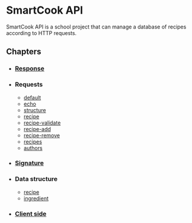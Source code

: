 # SmartCook API

SmartCook API is a school project that can manage a database of recipes according to HTTP requests.

## Chapters

- ### [Response](response.md)
- ### Requests
  - [default](req-default.md)
  - [echo](req-echo.md)
  - [structure](req-structure.md)
  - [recipe](req-recipe.md)
  - [recipe-validate](req-recipe-validate.md)
  - [recipe-add](req-recipe-add.md)
  - [recipe-remove](req-recipe-remove.md)
  - [recipes](req-recipes.md)
  - [authors](req-authors.md)
- ### [Signature](signature.md)
- ### Data structure
  - [recipe](strct-recipe.md)
  - [ingredient](strct-ingredient.md)
- ### [Client side](client.md)
